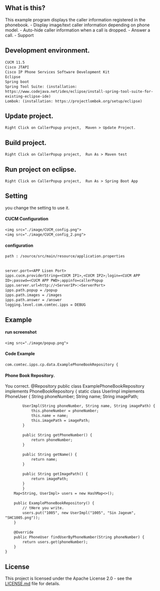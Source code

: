 ## What is this?
This example program displays the caller information registered in the phonebook.
        - Display image/text caller information depending on phone model.
        - Auto-hide caller information when a call is dropped.
        - Answer a call.
        - Support 

## Development environment.
	CUCM 11.5
	Cisco JTAPI
	Cisco IP Phone Services Software Development Kit
	Eclipse
	Spring boot
	Spring Tool Suite: (installation: https://www.codejava.net/ides/eclipse/install-spring-tool-suite-for-existing-eclipse-ide)
	Lombok: (installation: https://projectlombok.org/setup/eclipse)


## Update project.
    Right Click on CallerPopup project,  Maven > Update Project.

## Build project.
    Right Click on CallerPopup project,  Run As > Maven test

## Run project on eclipse.
    Right Click on CallerPopup project,  Run As > Spring Boot App
    
## Setting
you change the setting to use it.

#### CUCM Configuration
	<img src="./image/CUCM_config.png">
	<img src="./image/CUCM_config_2.png">
	
#### configuration
	path : /source/src/main/resource/application.properties


	server.port=<APP Lisen Port>
	ipps.cucm.providerString=<CUCM IP1>,<CUCM IP2>;login=<CUCM APP ID>;passwd=<CUCM APP PWD>;appinfo=callerPopup
	ipps.server.url=http://<ServerIP>:<ServerPort>
	ipps.path.popup = /popup
	ipps.path.images = /images
	ipps.path.answer = /answer
	logging.level.com.comtec.ipps = DEBUG
	
## Example
#### run screenshot
	<img src="./image/popup.png">

#### Code Example
	com.comtec.ipps.cp.data.ExamplePhoneBookRepository {


#### Phone Book Repository.
You correct.
	@Repository
	public class ExamplePhoneBookRepository implements PhoneBookRepository {
		static class UserImpl implements PhoneUser {
            	String phoneNumber;
            	String name;
            	String imagePath;
            
			UserImpl(String phoneNumber, String name, String imagePath) {
				this.phoneNumber = phoneNumber;
				this.name = name;
				this.imagePath = imagePath;
			}

			public String getPhoneNumber() {
				return phoneNumber;
			}

			public String getName() {
				return name;
			}

			public String getImagePath() {
				return imagePath;
			}
        	}
		Map<String, UserImpl> users = new HashMap<>();

		public ExamplePhoneBookRepository() {
		    // tHere you write.
		    users.put("1005", new UserImpl("1005", "Sin Jageum", "SHC1005.png"));
		}

		@Override
		public PhoneUser findUserByPhoneNumber(String phoneNumber) {
		    return users.get(phoneNumber);
		}
	}


## License
This project is licensed under the Apache License 2.0 - see the  [LICENSE.md](./LICENSE.md) file for details.
